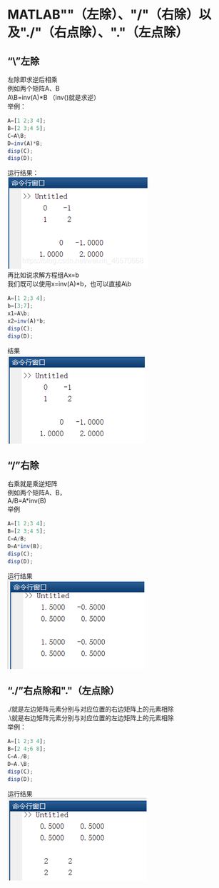 # MATLAB""（左除）、"/"（右除）以及"./"（右点除）、"."（左点除）

## “\\”左除

左除即求逆后相乘  
例如两个矩阵A、B  
A\\B=inv(A)\*B （inv()就是求逆）  
举例：

```javascript
A=[1 2;3 4];
B=[2 3;4 5];
C=A\B;
D=inv(A)*B;
disp(C);
disp(D);
```

运行结果：  
![在这里插入图片描述](vx_images/201924916242938.png)  
再比如说求解方程组Ax=b  
我们既可以使用x=inv(A)\*b，也可以直接A\\b

```javascript
A=[1 2;3 4];
b=[3;7];
x1=A\b;
x2=inv(A)*b;
disp(C);
disp(D);
```

结果  
![在这里插入图片描述](vx_images/200844916238155.png)

## “/”右除

右乘就是乘逆矩阵  
例如两个矩阵A、B，  
A/B=A\*inv(B)  
举例

```javascript
A=[1 2;3 4];
B=[2 3;4 5];
C=A/B;
D=A*inv(B);
disp(C);
disp(D);
```

运行结果  
![在这里插入图片描述](vx_images/199764916222364.png)

## “./”右点除和"."（左点除）

./就是左边矩阵元素分别与对应位置的右边矩阵上的元素相除  
.\\就是右边矩阵元素分别与对应位置的左边矩阵上的元素相除  
举例：

```javascript
A=[1 2;3 4];
B=[2 4;6 8];
C=A./B;
D=A.\B;
disp(C);
disp(D);
```

运行结果  
![在这里插入图片描述](vx_images/198674916248564.png)